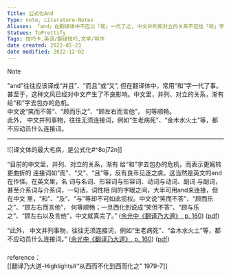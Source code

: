 ```yaml
---
Title: 公式化And
Type: note, Literature-Notes 
Aliases: 「and」在翻译体中不应以「和」一代了之, 中文并列和对立的关系不应给「和」字去包办
Statues: ToPrettify 
Tags: 技巧卡,英语/翻译技巧,文学/写作
date created: 2022-05-23
date modified: 2022-12-02
---
```


> [!NOTE]  
> "and"往往应该译成“并且”、“而且”或“又”, 但在翻译体中，常用“和”字一代了事。甚至于，这种文风已经对中文产生了不良影响。中文里，并列、对立的关系，渐有给“和”字去包办的危机。  
> 中文说“笑而不答”、“顾而乐之”、“顾左右而言他”， 何等顺畅。  
> 此外， 中文并列事物，往往无须连接词，例如“生老病死”、“金木水火土”等，都不应动员什么连接词。

---

![[译文体的最大毛病，是公式化#^8oj72n]]

“目前的中文里，并列、对立的关系，渐有 给“和”字去包办的危机，而表示更婉转更曲折的 连接词如“而”、“又”、“且”等，反有良币见逐之虞。这当然是英文的and在作怪。在英文里，名 词与名词、形容词与形容词、动词与动词、副词 与副词，甚至介系词与介系词，一句话，词性相 同的字眼之间，大半可用and来连接，但在中文 里，“和”、“及”、“与”等却不可如此揽权。中文说“笑而不答”、“顾而乐之”、“顾左右而言他”， 何等顺畅；一旦西化到说成“笑但不答”、“顾与乐 之”、“顾左右以及言他”，中文就真完了。” ([余光中《翻译乃大道》, p. 160](zotero://select/library/items/WJ73K8PV)) ([pdf](zotero://open-pdf/library/items/9AQ6RCX4?page=160&annotation=7DEDLUUW))

“此外， 中文并列事物，往往无须连接词，例如“生老病死”、“金木水火土”等，都不应动员什么连接词。” ([余光中《翻译乃大道》, p. 160](zotero://select/library/items/WJ73K8PV)) ([pdf](zotero://open-pdf/library/items/9AQ6RCX4?page=160&annotation=USWKP6D5))

###

reference：  
[[翻译乃大道-Highlights#“从西而不化到西而化之” 1979-7]]
